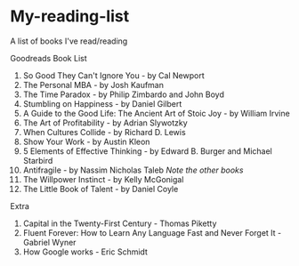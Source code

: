 My-reading-list
===============

A list of books I've read/reading

Goodreads Book List

1. So Good They Can't Ignore You - by Cal Newport
2. The Personal MBA - by Josh Kaufman
3. The Time Paradox - by Philip Zimbardo and John Boyd
4. Stumbling on Happiness - by Daniel Gilbert
5. A Guide to the Good Life: The Ancient Art of Stoic Joy - by William Irvine
6. The Art of Profitability - by Adrian Slywotzky
7. When Cultures Collide - by Richard D. Lewis
8. Show Your Work - by Austin Kleon
9. 5 Elements of Effective Thinking - by Edward B. Burger and Michael Starbird
10. Antifragile - by Nassim Nicholas Taleb *Note the other books*
11. The Willpower Instinct - by Kelly McGonigal
12. The Little Book of Talent - by Daniel Coyle

Extra

1. Capital in the Twenty-First Century - Thomas Piketty
2. Fluent Forever: How to Learn Any Language Fast and Never Forget It - Gabriel Wyner
3. How Google works - Eric Schmidt
